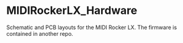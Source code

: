 # MIDIRockerLX_Hardware
Schematic and PCB layouts for the MIDI Rocker LX. The firmware is contained in another repo.
